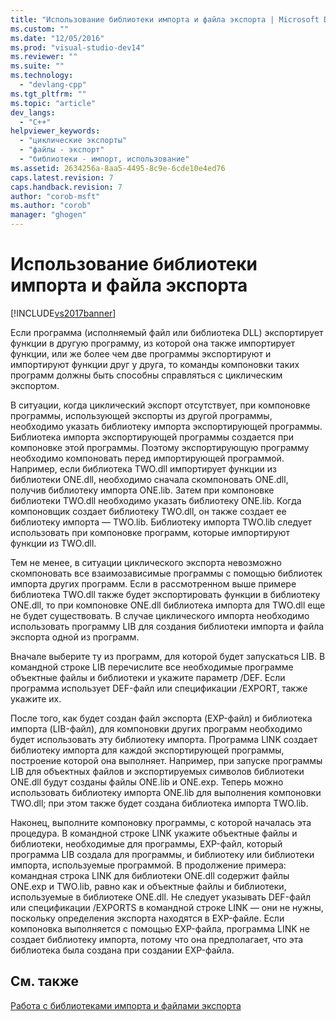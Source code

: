 ```yaml
---
title: "Использование библиотеки импорта и файла экспорта | Microsoft Docs"
ms.custom: ""
ms.date: "12/05/2016"
ms.prod: "visual-studio-dev14"
ms.reviewer: ""
ms.suite: ""
ms.technology: 
  - "devlang-cpp"
ms.tgt_pltfrm: ""
ms.topic: "article"
dev_langs: 
  - "C++"
helpviewer_keywords: 
  - "циклические экспорты"
  - "файлы - экспорт"
  - "библиотеки - импорт, использование"
ms.assetid: 2634256a-8aa5-4495-8c9e-6cde10e4ed76
caps.latest.revision: 7
caps.handback.revision: 7
author: "corob-msft"
ms.author: "corob"
manager: "ghogen"
---
```

# Использование библиотеки импорта и файла экспорта
[!INCLUDE[vs2017banner](../../assembler/inline/includes/vs2017banner.md)]

Если программа \(исполняемый файл или библиотека DLL\) экспортирует функции в другую программу, из которой она также импортирует функции, или же более чем две программы экспортируют и импортируют функции друг у друга, то команды компоновки таких программ должны быть способны справляться с циклическим экспортом.  
  
 В ситуации, когда циклический экспорт отсутствует, при компоновке программы, использующей экспорты из другой программы, необходимо указать библиотеку импорта экспортирующей программы.  Библиотека импорта экспортирующей программы создается при компоновке этой программы.  Поэтому экспортирующую программу необходимо компоновать перед импортирующей программой.  Например, если библиотека TWO.dll импортирует функции из библиотеки ONE.dll, необходимо сначала скомпоновать ONE.dll, получив библиотеку импорта ONE.lib.  Затем при компоновке библиотеки TWO.dll необходимо указать библиотеку ONE.lib.  Когда компоновщик создает библиотеку TWO.dll, он также создает ее библиотеку импорта — TWO.lib.  Библиотеку импорта TWO.lib следует использовать при компоновке программ, которые импортируют функции из TWO.dll.  
  
 Тем не менее, в ситуации циклического экспорта невозможно скомпоновать все взаимозависимые программы с помощью библиотек импорта других программ.  Если в рассмотренном выше примере библиотека TWO.dll также будет экспортировать функции в библиотеку ONE.dll, то при компоновке ONE.dll библиотека импорта для TWO.dll еще не будет существовать.  В случае циклического импорта необходимо использовать программу LIB для создания библиотеки импорта и файла экспорта одной из программ.  
  
 Вначале выберите ту из программ, для которой будет запускаться LIB.  В командной строке LIB перечислите все необходимые программе объектные файлы и библиотеки и укажите параметр \/DEF.  Если программа использует DEF\-файл или спецификации \/EXPORT, также укажите их.  
  
 После того, как будет создан файл экспорта \(EXP\-файл\) и библиотека импорта \(LIB\-файл\), для компоновки других программ необходимо будет использовать эту библиотеку импорта.  Программа LINK создает библиотеку импорта для каждой экспортирующей программы, построение которой она выполняет.  Например, при запуске программы LIB для объектных файлов и экспортируемых символов библиотеки ONE.dll будут созданы файлы ONE.lib и ONE.exp.  Теперь можно использовать библиотеку импорта ONE.lib для выполнения компоновки TWO.dll; при этом также будет создана библиотека импорта TWO.lib.  
  
 Наконец, выполните компоновку программы, с которой началась эта процедура.  В командной строке LINK укажите объектные файлы и библиотеки, необходимые для программы, EXP\-файл, который программа LIB создала для программы, и библиотеку или библиотеки импорта, используемые программой.  В продолжение примера: командная строка LINK для библиотеки ONE.dll содержит файлы ONE.exp и TWO.lib, равно как и объектные файлы и библиотеки, используемые в библиотеке ONE.dll.  Не следует указывать DEF\-файл или спецификации \/EXPORTS в командной строке LINK — они не нужны, поскольку определения экспорта находятся в EXP\-файле.  Если компоновка выполняется с помощью EXP\-файла, программа LINK не создает библиотеку импорта, потому что она предполагает, что эта библиотека была создана при создании EXP\-файла.  
  
## См. также  
 [Работа с библиотеками импорта и файлами экспорта](../../build/reference/working-with-import-libraries-and-export-files.md)